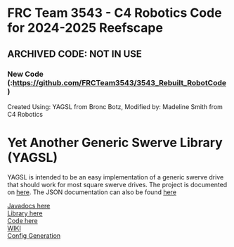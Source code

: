 # FRC Team 3543 - C4 Robotics Code for 2024-2025 Reefscape

## ARCHIVED CODE: NOT IN USE
### New Code (:https://github.com/FRCTeam3543/3543_Rebuilt_RobotCode)

Created Using: YAGSL from Bronc Botz, Modified by: Madeline Smith from C4 Robotics



# Yet Another Generic Swerve Library (YAGSL)

YAGSL is intended to be an easy implementation of a generic swerve drive that should work for most
square swerve drives. The project is documented
on [here](https://github.com/BroncBotz3481/YAGSL/wiki). The JSON documentation can also be
found [here](docs/START.md)


[Javadocs here](https://broncbotz3481.github.io/YAGSL/)  
[Library here](https://github.com/BroncBotz3481/YAGSL/)  
[Code here](https://github.com/BroncBotz3481/YAGSL/tree/main/swervelib)  
[WIKI](https://github.com/BroncBotz3481/YAGSL/wiki)  
[Config Generation](https://broncbotz3481.github.io/YAGSL-Example/)
